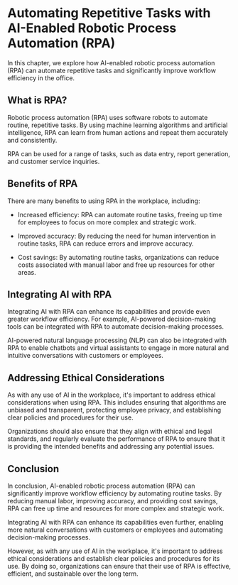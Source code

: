 Automating Repetitive Tasks with AI-Enabled Robotic Process Automation (RPA)
==============================================================================================================================

In this chapter, we explore how AI-enabled robotic process automation (RPA) can automate repetitive tasks and significantly improve workflow efficiency in the office.

What is RPA?
------------

Robotic process automation (RPA) uses software robots to automate routine, repetitive tasks. By using machine learning algorithms and artificial intelligence, RPA can learn from human actions and repeat them accurately and consistently.

RPA can be used for a range of tasks, such as data entry, report generation, and customer service inquiries.

Benefits of RPA
---------------

There are many benefits to using RPA in the workplace, including:

* Increased efficiency: RPA can automate routine tasks, freeing up time for employees to focus on more complex and strategic work.

* Improved accuracy: By reducing the need for human intervention in routine tasks, RPA can reduce errors and improve accuracy.

* Cost savings: By automating routine tasks, organizations can reduce costs associated with manual labor and free up resources for other areas.

Integrating AI with RPA
-----------------------

Integrating AI with RPA can enhance its capabilities and provide even greater workflow efficiency. For example, AI-powered decision-making tools can be integrated with RPA to automate decision-making processes.

AI-powered natural language processing (NLP) can also be integrated with RPA to enable chatbots and virtual assistants to engage in more natural and intuitive conversations with customers or employees.

Addressing Ethical Considerations
---------------------------------

As with any use of AI in the workplace, it's important to address ethical considerations when using RPA. This includes ensuring that algorithms are unbiased and transparent, protecting employee privacy, and establishing clear policies and procedures for their use.

Organizations should also ensure that they align with ethical and legal standards, and regularly evaluate the performance of RPA to ensure that it is providing the intended benefits and addressing any potential issues.

Conclusion
----------

In conclusion, AI-enabled robotic process automation (RPA) can significantly improve workflow efficiency by automating routine tasks. By reducing manual labor, improving accuracy, and providing cost savings, RPA can free up time and resources for more complex and strategic work.

Integrating AI with RPA can enhance its capabilities even further, enabling more natural conversations with customers or employees and automating decision-making processes.

However, as with any use of AI in the workplace, it's important to address ethical considerations and establish clear policies and procedures for its use. By doing so, organizations can ensure that their use of RPA is effective, efficient, and sustainable over the long term.
